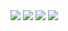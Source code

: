 <!DOCTYPE html>
<html lang="en">
<head>
    <meta charset="UTF-8">
    <meta name="viewport" content="width=device-width, initial-scale=1.0">
<img
src="https://github.com/MortoDeZiro/PBX-Hardware/assets/167939056/46f6e074-3267-4413-a289-fe662a5a0cfc">
<img
src="https://github.com/MortoDeZiro/PBX-Hardware/assets/167939056/0633e39b-3238-4650-9634-67cf4b7073f5">
<img
src="https://github.com/MortoDeZiro/PBX-Hardware/assets/167939056/aa86c064-e070-4b89-a983-c51c1a039dcd">
<img
src="(https://github.com/MortoDeZiro/PBX-Hardware/assets/167939056/fadfa6be-c435-489b-b986-da9e23ab6a00"> 

</body>
</html>
